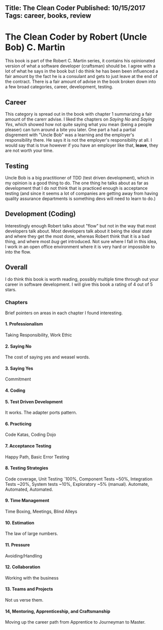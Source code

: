 Title: The Clean Coder
Published: 10/15/2017
Tags: career, books, review
---

# The Clean Coder by Robert (Uncle Bob) C. Martin

This book is part of the Robert C. Martin series, it contains his opinionated version of what a software developer (craftsman) should be. I agree with a lot of what he says in the book but I do think he has been been influenced a fair amount by the fact he is a consulant and gets to just leave at the end of the contract. There is a fair amount of advise in the book broken down into a few broad categories, career, development, testing.

## Career

This category is spread out in the book with chapter 1 summarizing a fair amount of the carerr advise. I liked the chapters on *Saying No* and *Saying Yes*, which showed how not quite saying what you mean (being a people pleaser) can turn around a bite you later. One part a had a partial disgrement with "Uncle Bob" was a learning and the employer's responsibility there. He says it is not the employer's responsibility at all. I would say that is true however if you have an employer like that, <strong>leave</strong>, they are not worth your time.

## Testing

Uncle Bob is a big practitioner of TDD (test driven development), which in my opinion is a good thing to do. The one thing he talks about as far as development that I do not think that is practiced enough is acceptance testing (and since it seems a lot of companies are getting away from having quality assurance departments is something devs will need to learn to do.)

## Development (Coding)

Interestingly enough Robert talks about "flow" but not in the way that most developers talk about. Most developers talk about it being the ideal state and where they get the most done, whereas Robert think that it is a bad thing, and where most *bug* get introduced. Not sure where I fall in this idea, I work in an open office environment where it is very hard or impossible to into the flow.

## Overall

I do think this book is worth reading, possibly multiple time through out your career in software development. I will give this book a rating of 4 out of 5 stars.

### Chapters

Brief pointers on areas in each chapter I found interesting.

#### 1. Professionalism

Taking Responsibility, Work Ethic

#### 2. Saying No

The cost of saying yes and weasel words.

#### 3. Saying Yes

Commitment

#### 4. Coding

#### 5. Test Driven Development

It works. The adapter ports pattern.

#### 6. Practicing

Code Katas, Coding Dojo

#### 7. Acceptance Testing

Happy Path, Basic Error Testing

#### 8. Testing Strategies

Code coverage, Unit Testing `100%, Component Tests ~50%, Integration Tests ~20%, System tests ~10%, Exploratory ~5% (manual). Automate, Automated, Automated.

#### 9. Time Management

Time Boxing, Meetings, Blind Alleys

#### 10. Estimation

The law of large numbers.

#### 11. Pressure

Avoiding/Handling

#### 12. Collaboration

Working with the business

#### 13. Teams and Projects

Not us verse them.

#### 14, Mentoring, Apprenticeship, and Craftsmanship

Moving up the career path from Apprentice to Journeyman to Master.